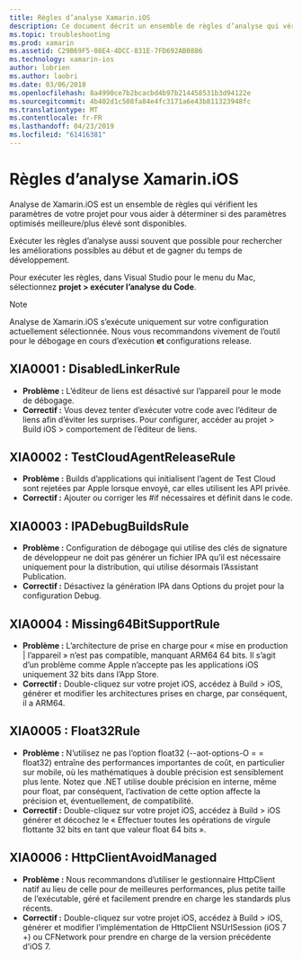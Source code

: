```yaml
---
title: Règles d’analyse Xamarin.iOS
description: Ce document décrit un ensemble de règles d’analyse qui vérifient les paramètres du projet Xamarin.iOS pour vous aider à déterminer si les paramètres plus/better-optimized sont disponibles.
ms.topic: troubleshooting
ms.prod: xamarin
ms.assetid: C29B69F5-08E4-4DCC-831E-7FD692AB0886
ms.technology: xamarin-ios
author: lobrien
ms.author: laobri
ms.date: 03/06/2018
ms.openlocfilehash: 8a4990ce7b2bcacbd4b97b214458531b3d94122e
ms.sourcegitcommit: 4b402d1c508fa84e4fc3171a6e43b811323948fc
ms.translationtype: MT
ms.contentlocale: fr-FR
ms.lasthandoff: 04/23/2019
ms.locfileid: "61416381"
---
```

# <a name="xamarinios-analysis-rules"></a>Règles d’analyse Xamarin.iOS

Analyse de Xamarin.iOS est un ensemble de règles qui vérifient les paramètres de votre projet pour vous aider à déterminer si des paramètres optimisés meilleure/plus élevé sont disponibles.

Exécuter les règles d’analyse aussi souvent que possible pour rechercher les améliorations possibles au début et de gagner du temps de développement.

Pour exécuter les règles, dans Visual Studio pour le menu du Mac, sélectionnez **projet > exécuter l’analyse du Code**.

> [!NOTE]
> Analyse de Xamarin.iOS s’exécute uniquement sur votre configuration actuellement sélectionnée. Nous vous recommandons vivement de l’outil pour le débogage en cours d’exécution **et** configurations release.

<a name="XIA0001" />

## <a name="xia0001-disabledlinkerrule"></a>XIA0001 : DisabledLinkerRule

- **Problème :** L’éditeur de liens est désactivé sur l’appareil pour le mode de débogage.
- **Correctif :** Vous devez tenter d’exécuter votre code avec l’éditeur de liens afin d’éviter les surprises.
Pour configurer, accéder au projet > Build iOS > comportement de l’éditeur de liens.

<a name="XIA0002" />

## <a name="xia0002-testcloudagentreleaserule"></a>XIA0002 : TestCloudAgentReleaseRule

- **Problème :** Builds d’applications qui initialisent l’agent de Test Cloud sont rejetées par Apple lorsque envoyé, car elles utilisent les API privée.
- **Correctif :** Ajouter ou corriger les #if nécessaires et définit dans le code.

<a name="XIA0003" />

## <a name="xia0003-ipadebugbuildsrule"></a>XIA0003 : IPADebugBuildsRule

- **Problème :** Configuration de débogage qui utilise des clés de signature de développeur ne doit pas générer un fichier IPA qu’il est nécessaire uniquement pour la distribution, qui utilise désormais l’Assistant Publication.
- **Correctif :** Désactivez la génération IPA dans Options du projet pour la configuration Debug.

<a name="XIA0004" />

## <a name="xia0004-missing64bitsupportrule"></a>XIA0004 : Missing64BitSupportRule

- **Problème :** L’architecture de prise en charge pour « mise en production | l’appareil » n’est pas compatible, manquant ARM64 64 bits. Il s’agit d’un problème comme Apple n’accepte pas les applications iOS uniquement 32 bits dans l’App Store.
- **Correctif :** Double-cliquez sur votre projet iOS, accédez à Build > iOS, générer et modifier les architectures prises en charge, par conséquent, il a ARM64.

<a name="XIA0005" />

## <a name="xia0005-float32rule"></a>XIA0005 : Float32Rule

- **Problème :** N’utilisez ne pas l’option float32 (--aot-options-O = = float32) entraîne des performances importantes de coût, en particulier sur mobile, où les mathématiques à double précision est sensiblement plus lente. Notez que .NET utilise double précision en interne, même pour float, par conséquent, l’activation de cette option affecte la précision et, éventuellement, de compatibilité.
- **Correctif :** Double-cliquez sur votre projet iOS, accédez à Build > iOS générer et décochez le « Effectuer toutes les opérations de virgule flottante 32 bits en tant que valeur float 64 bits ».

<a name="XIA0006" />

## <a name="xia0006-httpclientavoidmanaged"></a>XIA0006 : HttpClientAvoidManaged

- **Problème :** Nous recommandons d’utiliser le gestionnaire HttpClient natif au lieu de celle pour de meilleures performances, plus petite taille de l’exécutable, géré et facilement prendre en charge les standards plus récents.
- **Correctif :** Double-cliquez sur votre projet iOS, accédez à Build > iOS, générer et modifier l’implémentation de HttpClient NSUrlSession (iOS 7 +) ou CFNetwork pour prendre en charge de la version précédente d’iOS 7.
